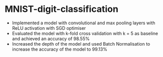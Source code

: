 # MNIST-digit-classification
*	Implemented a model with convolutional and max pooling layers with ReLU activation with SGD optimiser <br>
*	Evaluated the model with k-fold cross validation with k = 5 as baseline and achieved an accuracy of 98.55% <br>
*	Increased the depth of the model and used Batch Normalisation to increase the accuracy of the model to 99.13% <br>
